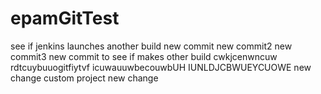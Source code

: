 # epamGitTest
see if jenkins launches another build
new commit
new commit2
new commit3
new commit to see if makes other build
cwkjcenwncuw
rdtcuybuuogitfiytvf
icuwauuwbecouwbUH
IUNLDJCBWUEYCUOWE
new change custom project
new change
